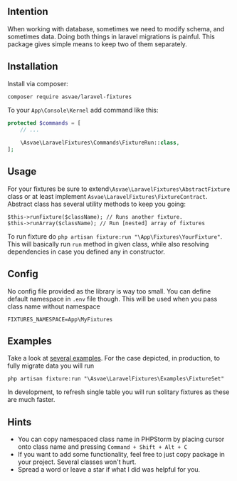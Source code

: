 ## Intention
When working with database, sometimes we need to modify schema, and sometimes data. Doing both things in laravel migrations is painful. This package gives simple means to keep two of them separately.

## Installation
Install via composer:
```
composer require asvae/laravel-fixtures
```

To your `App\Console\Kernel` add command like this:

```php
protected $commands = [
    // ...
    
    \Asvae\LaravelFixtures\Commands\FixtureRun::class,
];
```

## Usage
For your fixtures be sure to extend`\Asvae\LaravelFixtures\AbstractFixture` class or at least implement `Asvae\LaravelFixtures\FixtureContract`. Abstract class has several utility methods to keep you going:
```
$this->runFixture($className); // Runs another fixture.
$this->runArray($className); // Run [nested] array of fixtures
```
To run fixture do `php artisan fixture:run "\App\Fixtures\YourFixture"`. This will basically run `run` method in given class, while also resolving dependencies in case you defined any in constructor.



## Config
No config file provided as the library is way too small. You can define default namespace in `.env` file though. This will be used when you pass class name without namespace
```
FIXTURES_NAMESPACE=App\MyFixtures
```

## Examples
Take a look at [several examples](src/Examples). For the case depicted, in production, to fully migrate data you will run 
```
php artisan fixture:run "\Asvae\LaravelFixtures\Examples\FixtureSet"
```
In development, to refresh single table you will run solitary fixtures as these are much faster.

## Hints
* You can copy namespaced class name in PHPStorm by placing cursor onto class name and pressing `Command + Shift + Alt + C` 
* If you want to add some functionality, feel free to just copy package in your project. Several classes won't hurt.
* Spread a word or leave a star if what I did was helpful for you.